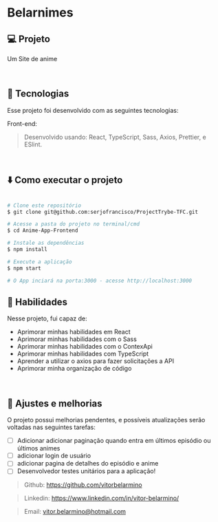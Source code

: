 # Belarnimes


## 💻 Projeto

Um Site de anime

</br>

## 🚀 Tecnologias

Esse projeto foi desenvolvido com as seguintes tecnologias:

Front-end:

> Desenvolvido usando: React, TypeScript, Sass, Axios, Prettier, e ESlint.
</br>

## ⬇️ Como executar o projeto

```bash

# Clone este repositório
$ git clone git@github.com:serjofrancisco/ProjectTrybe-TFC.git

# Acesse a pasta do projeto no terminal/cmd
$ cd Anime-App-Frontend

# Instale as dependências
$ npm install

# Execute a aplicação
$ npm start

# O App inciará na porta:3000 - acesse http://localhost:3000
```

## 📌 Habilidades

Nesse projeto, fui capaz de:

- Aprimorar minhas habilidades em React
- Aprimorar minhas habilidades com o Sass
- Aprimorar minhas habilidades com o ContexApi
- Aprimorar minhas habilidades com TypeScript
- Aprender a utilizar o axios para fazer solicitações a API
- Aprimorar minha organização de código

</br>

## 📝 Ajustes e melhorias

O projeto possui melhorias pendentes, e possíveis atualizações serão voltadas nas seguintes tarefas:

- [ ] Adicionar adicionar paginação quando entra em últimos episódio ou últimos animes
- [ ] adicionar login de usuário
- [ ] adicionar pagina de detalhes do episódio e anime
- [ ] Desenvolvedor testes unitários para a aplicação!

> Github: https://github.com/vitorbelarmino

> Linkedin: https://www.linkedin.com/in/vitor-belarmino/

> Email: vitor.belarmino@hotmail.com
